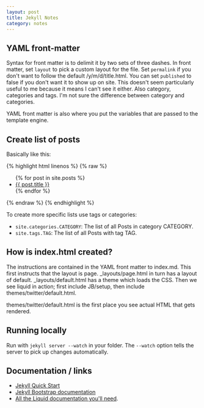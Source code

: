 ```yaml
---
layout: post
title: Jekyll Notes
category: notes
---
```


YAML front-matter
-----------------

Syntax for front matter is to delimit it by two sets of three dashes.  In front matter, set `layout` to pick a custom layout for the file.  Set `permalink` if you don't want to follow the default /y/m/d/title.html.  You can set `published` to false if you don't want it to show up on site.  This doesn't seem particularly useful to me because it means I can't see it either.  Also category, categories and tags.  I'm not sure the difference between category and categories.

YAML front matter is also where you put the variables that are passed to the template engine.

Create list of posts
--------

Basically like this:

{% highlight html linenos %}
{% raw %}
	<ul>
	  {% for post in site.posts %}
	    <li>
	      <a href="{{ post.url }}">{{ post.title }}</a>
	    </li>
	  {% endfor %}
    </ul>
{% endraw %}
{% endhighlight %}


To create more specific lists use tags or categories:

* `site.categories.CATEGORY`:  The list of all Posts in category CATEGORY.
* `site.tags.TAG`: The list of all Posts with tag TAG.


How is index.html created?
-------------------------

The instructions are contained in the YAML front matter to index.md.  This first instructs that the layout is page.  _layouts/page.html in turn has a layout of default.  _layouts/default.html has a theme which loads the CSS.  Then we see liquid in action; first include JB/setup, then include themes/twitter/default.html.

themes/twitter/default.html is the first place you see actual HTML that gets rendered.

Running locally
---------------

Run with `jekyll server --watch` in your folder.  The `--watch` option tells the server to pick up changes automatically.


Documentation / links
---

* [Jekyll Quick Start](http://jekyllbootstrap.com/usage/jekyll-quick-start.html)
* [Jekyll Bootstrap documentation](http://jekyllbootstrap.com)
* [All the Liquid documentation you'll need](https://github.com/Shopify/liquid/wiki/Liquid-for-Designers).
